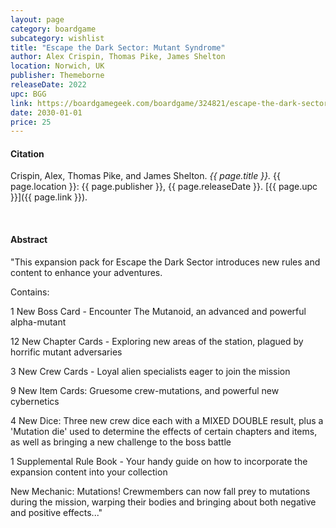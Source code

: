 ```yaml
---
layout: page
category: boardgame
subcategory: wishlist
title: "Escape the Dark Sector: Mutant Syndrome"
author: Alex Crispin, Thomas Pike, James Shelton
location: Norwich, UK
publisher: Themeborne
releaseDate: 2022
upc: BGG
link: https://boardgamegeek.com/boardgame/324821/escape-the-dark-sector-mission-pack-2-mutant-syndr
date: 2030-01-01
price: 25
---
```


#### Citation

Crispin, Alex, Thomas Pike, and James Shelton. *{{ page.title }}.* {{ page.location }}: {{ page.publisher }}, {{ page.releaseDate }}. [{{ page.upc }}]({{ page.link }}).

<br>


#### Abstract

"This expansion pack for Escape the Dark Sector introduces new rules and content to enhance your adventures.

Contains:

1 New Boss Card - Encounter The Mutanoid, an advanced and powerful alpha-mutant

12 New Chapter Cards - Exploring new areas of the station, plagued by horrific mutant adversaries

3 New Crew Cards - Loyal alien specialists eager to join the mission

9 New Item Cards: Gruesome crew-mutations, and powerful new cybernetics

4 New Dice: Three new crew dice each with a MIXED DOUBLE result, plus a 'Mutation die' used to determine the effects of certain chapters and items, as well as bringing a new challenge to the boss battle

1 Supplemental Rule Book - Your handy guide on how to incorporate the expansion content into your collection

New Mechanic: Mutations! Crewmembers can now fall prey to mutations during the mission, warping their bodies and bringing about both negative and positive effects..."
